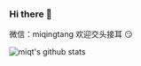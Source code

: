 ### Hi there 👋

微信：miqingtang 欢迎交头接耳 😏

![miqt's github stats](https://github-readme-stats.vercel.app/api?username=miqt&count_private=true&show_icons=true)

<!--
**miqt/miqt** is a ✨ _special_ ✨ repository because its `README.md` (this file) appears on your GitHub profile.

Here are some ideas to get you started:

- 🔭 I’m currently working on ...
- 🌱 I’m currently learning ...
- 👯 I’m looking to collaborate on ...
- 🤔 I’m looking for help with ...
- 💬 Ask me about ...
- 📫 How to reach me: ...
- 😄 Pronouns: ...
- ⚡ Fun fact: ...
-->

